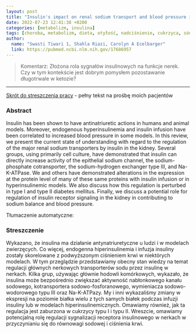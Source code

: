 ```yaml
---
layout: post
title: "Insulin's impact on renal sodium transport and blood pressure in health, obesity, and diabetes"
date: 2022-07-23 12:41:38 +0200
categories: [metabolizm, insulina]
tags: [choroba, metabolizm, dieta, otyłość, nadciśnienie, cukrzyca, sód, sól, insulina]
author:
  name: "Swasti Tiwari 1, Shahla Riazi, Carolyn A Ecelbarger" 
  link: https://pubmed.ncbi.nlm.nih.gov/17686957
---
```

> Komentarz: Złożona rola sygnałów insulinowych na funkcje nerek.
> Czy w tym kontekście jest dobrym pomysłem pozostawanie długotrwale w ketozie?
<hr>


[Skrót do streszczenia pracy](https://pubmed.ncbi.nlm.nih.gov/17686957/) - pełny tekst na prośbę moich pacjentów


### Abstract
Insulin has been shown to have antinatriuretic actions in humans and animal models. Moreover, endogenous hyperinsulinemia and insulin infusion have been correlated to increased blood pressure in some models. In this review, we present the current state of understanding with regard to the regulation of the major renal sodium transporters by insulin in the kidney. Several groups, using primarily cell culture, have demonstrated that insulin can directly increase activity of the epithelial sodium channel, the sodium-phosphate cotransporter, the sodium-hydrogen exchanger type III, and Na-K-ATPase. We and others have demonstrated alterations in the expression at the protein level of many of these same proteins with insulin infusion or in hyperinsulinemic models. We also discuss how this regulation is perturbed in type I and type II diabetes mellitus. Finally, we discuss a potential role for regulation of insulin receptor signaling in the kidney in contributing to sodium balance and blood pressure.


Tłumaczenie automatyczne:

### Streszczenie

Wykazano, że insulina ma działanie antynatriuretyczne u ludzi i w modelach zwierzęcych. Co więcej, endogenna hiperinsulinemia i infuzja insuliny zostały skorelowane z podwyższonym ciśnieniem krwi w niektórych modelach. W tym przeglądzie przedstawiamy obecny stan wiedzy na temat regulacji głównych nerkowych transporterów sodu przez insulinę w nerkach. Kilka grup, używając głównie hodowli komórkowych, wykazało, że insulina może bezpośrednio zwiększać aktywność nabłonkowego kanału sodowego, kotransportera sodowo-fosforanowego, wymieniacza sodowo-wodorowego typu III oraz Na-K-ATPazy. My i inni wykazaliśmy zmiany w ekspresji na poziomie białka wielu z tych samych białek podczas infuzji insuliny lub w modelach hiperinsulinemicznych. Omawiamy również, jak ta regulacja jest zaburzona w cukrzycy typu I i typu II. Wreszcie, omawiamy potencjalną rolę regulacji sygnalizacji receptora insulinowego w nerkach w przyczynianiu się do równowagi sodowej i ciśnienia krwi.

